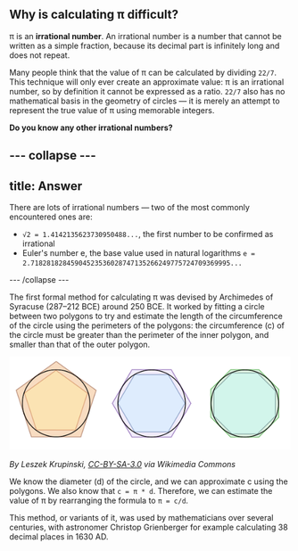 ## Why is calculating π difficult?

π is an **irrational number**. An irrational number is a number that cannot be written as a simple fraction, because its decimal part is infinitely long and does not repeat.

Many people think that the value of π can be calculated by dividing `22/7`. This technique will only ever create an approximate value: π is an irrational number, so by definition it cannot be expressed as a ratio. `22/7` also has no mathematical basis in the geometry of circles — it is merely an attempt to represent the true value of π using memorable integers.

**Do you know any other irrational numbers?**

--- collapse ---
---
title: Answer
---
There are lots of irrational numbers — two of the most commonly encountered ones are:
- `√2 = 1.4142135623730950488...`, the first number to be confirmed as irrational
- Euler's number e, the base value used in natural logarithms `e = 2.71828182845904523536028747135266249775724709369995...`

--- /collapse ---

The first formal method for calculating π was devised by Archimedes of Syracuse (287–212 BCE) around 250 BCE. It worked by fitting a circle between two polygons to try and estimate the length of the circumference of the circle using the perimeters of the polygons: the circumference (c) of the circle must be greater than the perimeter of the inner polygon, and smaller than that of the outer polygon.

![π can be estimated by computing the perimeters of circumscribed and inscribed polygons](images/archimedes-pi.png)

*By Leszek Krupinski, [CC-BY-SA-3.0](http://creativecommons.org/licenses/by-sa/3.0/) via Wikimedia Commons*

We know the diameter (d) of the circle, and we can approximate c using the polygons. We also know that `c = π * d`. Therefore, we can estimate the value of π by rearranging the formula to `π = c/d`.

This method, or variants of it, was used by mathematicians over several centuries, with astronomer Christop Grienberger for example calculating 38 decimal places in 1630 AD.
